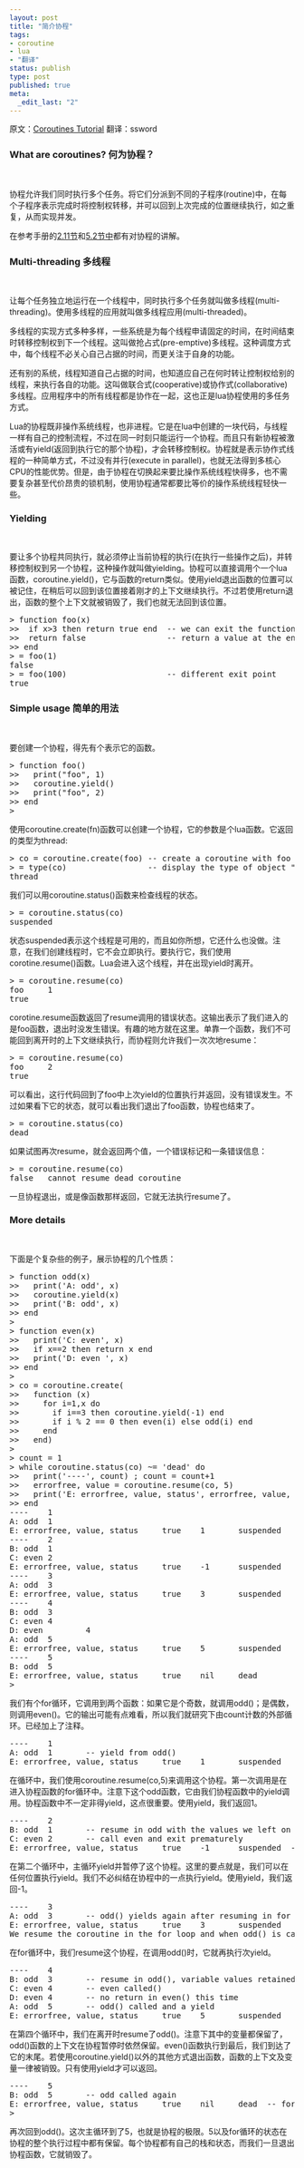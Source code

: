 ```yaml
---
layout: post
title: "简介协程"
tags: 
- coroutine
- lua
- "翻译"
status: publish
type: post
published: true
meta: 
  _edit_last: "2"
---
```


原文：<a href="http://lua-users.org/wiki/CoroutinesTutorial">Coroutines Tutorial</a>
翻译：ssword

<h3>
What are coroutines?
何为协程？
</h3><br />

协程允许我们同时执行多个任务。将它们分派到不同的子程序(routine)中，在每个子程序表示完成时将控制权转移，并可以回到上次完成的位置继续执行，如之重复，从而实现并发。

在参考手册的<a href="http://www.lua.org/manual/5.1/manual.html#2.11">2.11节</a>和<a href="http://www.lua.org/manual/5.1/manual.html#5.2">5.2节中</a>都有对协程的讲解。

<h3>
Multi-threading
多线程
</h3><br />

让每个任务独立地运行在一个线程中，同时执行多个任务就叫做多线程(multi-threading)。使用多线程的应用就叫做多线程应用(multi-threaded)。

多线程的实现方式多种多样，一些系统是为每个线程申请固定的时间，在时间结束时转移控制权到下一个线程。这叫做抢占式(pre-emptive)多线程。这种调度方式中，每个线程不必关心自己占据的时间，而更关注于自身的功能。

还有别的系统，线程知道自己占据的时间，也知道应自己在何时转让控制权给别的线程，来执行各自的功能。这叫做联合式(cooperative)或协作式(collaborative)多线程。应用程序中的所有线程都是协作在一起，这也正是lua协程使用的多任务方式。

Lua的协程既非操作系统线程，也非进程。它是在lua中创建的一块代码，与线程一样有自己的控制流程，不过在同一时刻只能运行一个协程。而且只有新协程被激活或有yield(返回到执行它的那个协程)，才会转移控制权。协程就是表示协作式线程的一种简单方式，不过没有并行(execute in parallel)，也就无法得到多核心CPU的性能优势。但是，由于协程在切换起来要比操作系统线程快得多，也不需要复杂甚至代价昂贵的锁机制，使用协程通常都要比等价的操作系统线程轻快一些。

<h3>
Yielding
</h3><br />

要让多个协程共同执行，就必须停止当前协程的执行(在执行一些操作之后)，并转移控制权到另一个协程，这种操作就叫做yielding。协程可以直接调用个一个lua函数，coroutine.yield()，它与函数的return类似。使用yield退出函数的位置可以被记住，在稍后可以回到该位置接着刚才的上下文继续执行。不过若使用return退出，函数的整个上下文就被销毁了，我们也就无法回到该位置。

<pre lang="lua">
> function foo(x)
>>  if x>3 then return true end  -- we can exit the function before the end if need be
>>  return false                 -- return a value at the end of the function (optional)
>> end
> = foo(1)
false
> = foo(100)                     -- different exit point
true
</pre>

<h3>
Simple usage
简单的用法
</h3><br />

要创建一个协程，得先有个表示它的函数。

<pre lang="lua">
> function foo()
>>   print("foo", 1)
>>   coroutine.yield()
>>   print("foo", 2)
>> end
>
</pre>

使用coroutine.create(fn)函数可以创建一个协程，它的参数是个lua函数。它返回的类型为thread:
<pre lang="lua">
> co = coroutine.create(foo) -- create a coroutine with foo as the entry
> = type(co)                 -- display the type of object "co"
thread
</pre>

我们可以用coroutine.status()函数来检查线程的状态。

<pre lang="lua">
> = coroutine.status(co)
suspended
</pre>

状态suspended表示这个线程是可用的，而且如你所想，它还什么也没做。注意，在我们创建线程时，它不会立即执行。要执行它，我们使用corotine.resume()函数。Lua会进入这个线程，并在出现yield时离开。

<pre lang="lua">
> = coroutine.resume(co)
foo     1
true
</pre>

corotine.resume函数返回了resume调用的错误状态。这输出表示了我们进入的是foo函数，退出时没发生错误。有趣的地方就在这里。单靠一个函数，我们不可能回到离开时的上下文继续执行，而协程则允许我们一次次地resume：

<pre lang="lua">
> = coroutine.resume(co)
foo     2
true
</pre>

可以看出，这行代码回到了foo中上次yield的位置执行并返回，没有错误发生。不过如果看下它的状态，就可以看出我们退出了foo函数，协程也结束了。

<pre lang="lua">
> = coroutine.status(co)
dead
</pre>

如果试图再次resume，就会返回两个值，一个错误标记和一条错误信息：

<pre lang="lua">
> = coroutine.resume(co)
false   cannot resume dead coroutine
</pre>
一旦协程退出，或是像函数那样返回，它就无法执行resume了。

<h3>
More details
</h3><br />

下面是个复杂些的例子，展示协程的几个性质：
<pre lang="lua">
> function odd(x)
>>   print('A: odd', x)
>>   coroutine.yield(x)
>>   print('B: odd', x)
>> end
>
> function even(x)
>>   print('C: even', x)
>>   if x==2 then return x end
>>   print('D: even ', x)
>> end
>
> co = coroutine.create(
>>   function (x)
>>     for i=1,x do
>>       if i==3 then coroutine.yield(-1) end
>>       if i % 2 == 0 then even(i) else odd(i) end
>>     end
>>   end)
>
> count = 1
> while coroutine.status(co) ~= 'dead' do
>>   print('----', count) ; count = count+1
>>   errorfree, value = coroutine.resume(co, 5)
>>   print('E: errorfree, value, status', errorfree, value, coroutine.status(co))
>> end
----    1
A: odd  1
E: errorfree, value, status     true    1       suspended
----    2
B: odd  1
C: even 2
E: errorfree, value, status     true    -1      suspended
----    3
A: odd  3
E: errorfree, value, status     true    3       suspended
----    4
B: odd  3
C: even 4
D: even         4
A: odd  5
E: errorfree, value, status     true    5       suspended
----    5
B: odd  5
E: errorfree, value, status     true    nil     dead
>
</pre>

我们有个for循环，它调用到两个函数：如果它是个奇数，就调用odd()；是偶数，则调用even()。它的输出可能有点难看，所以我们就研究下由count计数的外部循环。已经加上了注释。

<pre lang="lua">
----    1
A: odd  1       -- yield from odd()
E: errorfree, value, status     true    1       suspended
</pre>

在循环中，我们使用coroutine.resume(co,5)来调用这个协程。第一次调用是在进入协程函数的for循环中。注意下这个odd函数，它由我们协程函数中的yield调用。协程函数中不一定非得yield，这点很重要。使用yield，我们返回1。

<pre lang="lua">
----    2
B: odd  1       -- resume in odd with the values we left on the yield
C: even 2       -- call even and exit prematurely
E: errorfree, value, status     true    -1      suspended  -- yield in for loop
</pre>

在第二个循环中，主循环yield并暂停了这个协程。这里的要点就是，我们可以在任何位置执行yield。我们不必纠结在协程中的一点执行yield。使用yield，我们返回-1。
<pre lang="lua">
----    3
A: odd  3       -- odd() yields again after resuming in for loop
E: errorfree, value, status     true    3       suspended
We resume the coroutine in the for loop and when odd() is called it yields again.
</pre>
在for循环中，我们resume这个协程，在调用odd()时，它就再执行次yield。
<pre lang="lua">
----    4
B: odd  3       -- resume in odd(), variable values retained
C: even 4       -- even called()
D: even 4       -- no return in even() this time
A: odd  5       -- odd() called and a yield
E: errorfree, value, status     true    5       suspended
</pre>
在第四个循环中，我们在离开时resume了odd()。注意下其中的变量都保留了，odd()函数的上下文在协程暂停时依然保留。even()函数执行到最后，我们到达了它的末尾。若使用coroutine.yield()以外的其他方式退出函数，函数的上下文及变量一律被销毁。只有使用yield才可以返回。
<pre lang="lua">
----    5
B: odd  5       -- odd called again
E: errorfree, value, status     true    nil     dead  -- for loop terminates
>
</pre>
再次回到odd()。这次主循环到了5，也就是协程的极限。5以及for循环的状态在协程的整个执行过程中都有保留。每个协程都有自己的栈和状态，而我们一旦退出协程函数，它就销毁了。
